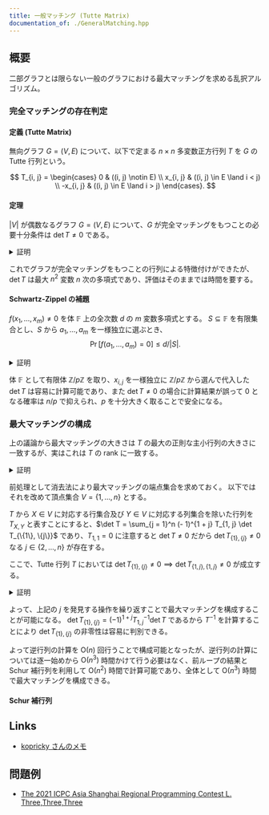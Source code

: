 ```yaml
---
title: 一般マッチング (Tutte Matrix)
documentation_of: ./GeneralMatching.hpp
---
```


## 概要
二部グラフとは限らない一般のグラフにおける最大マッチングを求める乱択アルゴリズム。

### 完全マッチングの存在判定

#### 定義 (Tutte Matrix)
無向グラフ $G = (V, E)$ について、以下で定まる $n \times n$ 多変数正方行列 $T$ を $G$ の Tutte 行列という。

$$
T_{i, j} = \begin{cases}
0           & ((i, j) \notin E) \\
x_{i, j}    & ((i, j) \in E \land i < j) \\
-x_{i, j}    & ((i, j) \in E \land i > j)
\end{cases}.
$$

#### 定理
$|V|$ が偶数なるグラフ $G = (V, E)$ について、$G$ が完全マッチングをもつことの必要十分条件は $\det T \neq 0$ である。

<details>
<summary>証明</summary>
<div>

$$
\det T = \sum_{\sigma \in \mathfrak{S}_n} \mathrm{sgn}(\sigma) \prod_{i = 1}^n T_{i, \sigma(i)}
$$
である。
$f(\sigma) = \prod_{i = 1}^n T_{i, \sigma(i)}$ とする。

$G$ が完全マッチングをもつとき、これを $M = \{(u_1, v_1), \dots , (u_{n / 2}, v_{n / 2})\}$ とする。
$\sigma_M \in \mathfrak{S}_n$ を $\sigma_M(u_i) = v_i,\ \sigma_M(v_i) = u_i\ (1 \leq i \leq n / 2)$ と定めるとき、$f(\sigma) = f(\sigma_M) = \prod_{i = 1}^{n / 2} (- x_{u_i, v_i}^2)$ なる $\sigma \neq \sigma_M$ は存在しないから $\det T \neq 0$。

次に $\det T \neq 0$ の場合について考える。
一般に $G_\sigma = (V, E_\sigma)$ を $E_\sigma = \{(i, \sigma(i)) \mid 1 \leq i \leq n\}$ で定めるとする。

$G_\sigma$ に自己ループが存在する場合は $T$ の対角成分は $0$ であるから $f(\sigma) = 0$。
そうではなく奇数長の閉路が存在するとき、うち最小の頂点を含む閉路を $u_1, u_2 , \dots , u_k$ とする。
このとき、$\sigma(u_1) = u_2, \dots , \sigma(u_{k - 1}) = u_k, \sigma(u_k) = u_1$ であるが、他については同じで $\sigma^\prime(u_1) = u_k, \sigma(u_2) = u_1, \dots , \sigma(u_k) = u_{k - 1}$ のようにこの閉路に関して反転させた置換 $\sigma^\prime \in \mathfrak{S}_n$ を考えると、$\sigma \neq \sigma^\prime$ で $f(\sigma^\prime) = (- 1)^k f(\sigma) = - f(\sigma)$ であり、$\mathrm{sgn}(\sigma) = \mathrm{sgn}(\sigma^\prime)$ であるから行列式においてこれら 2 つの置換の寄与は相殺する。

以上より、$\det T$ の計算にあたっては $G_\sigma$ が奇数長の閉路をもたないような $\sigma$ についてのみ考えればよく、$\det T \neq 0$ より、$G$ の偶数長の閉路への分解が存在する。
ここで、各閉路について交互に辺を取ることにすると、これは完全マッチングである。
$\blacksquare$

</div>
</details>

これでグラフが完全マッチングをもつことの行列による特徴付けができたが、$\det T$ は最大 $n^2$ 変数 $n$ 次の多項式であり、評価はそのままでは時間を要する。

#### Schwartz-Zippel の補題
$f(x_1, \dots , x_m) \neq 0$ を体 $\mathbb{F}$ 上の全次数 $d$ の $m$ 変数多項式とする。
$S \subseteq \mathbb{F}$ を有限集合とし、$S$ から $a_1, \dots , a_m$ を一様独立に選ぶとき、
$$
\Pr[f(a_1, \dots , a_m) = 0] \leq d / |S|.
$$

<details>
<summary>証明</summary>
<div>

$m$ について帰納的に示す。

$m = 1$ のとき、$d$ 次多項式 $p$ の根は $F$ 上に高々 $d$ 個しか存在しないから明らか。

次に $m - 1$ 変数多項式について主張が正しいとする。
このとき、
$$
f(x_1, \dots , x_m) = \sum_{i = 0}^{d^\prime} p_i(x_1, \dots , x_{m - 1}) x_m^i
$$
であり、
$\blacksquare$

</div>
</details>

体 $\mathbb{F}$ として有限体 $\mathbb{Z} / p \mathbb{Z}$ を取り、$x_{i, j}$ を一様独立に $\mathbb{Z} / p \mathbb{Z}$ から選んで代入した $\det T$ は容易に計算可能であり、また $\det T \neq 0$ の場合に計算結果が誤って $0$ となる確率は $n / p$ で抑えられ、$p$ を十分大きく取ることで安全になる。

### 最大マッチングの構成
上の議論から最大マッチングの大きさは $T$ の最大の正則な主小行列の大きさに一致するが、実はこれは $T$ の $\mathrm{rank}$ に一致する。

<details>
<summary>証明</summary>
<div>

より一般に交代行列 $A$ について示す。

まず行列の $\mathrm{rank}$ の定義から $A$ の任意の正則な主小行列の大きさは $\mathrm{rank}\ A$ 以下である。
よって大きさ $\mathrm{rank}\ A$ の正則な主小行列が存在することを示せばよい。

</div>
</details>

前処理として消去法により最大マッチングの端点集合を求めておく。
以下ではそれを改めて頂点集合 $V = \{1, \dots , n\}$ とする。

$T$ から $X \in V$ に対応する行集合及び $Y \in V$ に対応する列集合を除いた行列を $T_{X, Y}$ と表すことにすると、$\det T = \sum_{j = 1}^n (- 1)^{1 + j} T_{1, j} \det T_{\{1\}, \{j\}}$ であり、$T_{1, 1} = 0$ に注意すると $\det T \neq 0$ だから $\det T_{\{1\}, \{j\}} \neq 0$ なる $j \in \{2, \dots , n\}$ が存在する。

ここで、Tutte 行列 $T$ においては $\det T_{\{1\}, \{j\}} \neq 0 \implies \det T_{\{1, j\}, \{1, j\}} \neq 0$ が成立する。

<details>
<summary>証明</summary>
<div>


</div>
</details>

よって、上記の $j$ を発見する操作を繰り返すことで最大マッチングを構成することが可能になる。
$\det T_{\{1\}, \{j\}} = (- 1)^{1 + j} T^{- 1}_{1, j} \det T$ であるから $T^{- 1}$ を計算することにより $\det T_{\{1\}, \{j\}}$ の非零性は容易に判別できる。

よって逆行列の計算を $\mathrm{O}(n)$ 回行うことで構成可能となったが、逆行列の計算については逐一始めから $\mathrm{O}(n^3)$ 時間かけて行う必要はなく、前ループの結果と Schur 補行列を利用して $\mathrm{O}(n^2)$ 時間で計算可能であり、全体として $\mathrm{O}(n^3)$ 時間で最大マッチングを構成できる。

#### Schur 補行列

## Links
- [kopricky さんのメモ](https://kopricky.github.io/code/Academic/maximum_matching_memo.html)

## 問題例
- [The 2021 ICPC Asia Shanghai Regional Programming Contest L. Three,Three,Three](https://codeforces.com/gym/103446/problem/L)